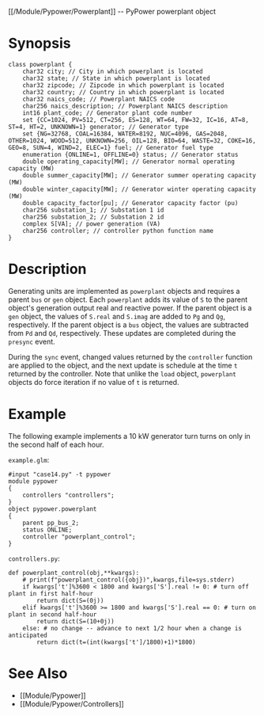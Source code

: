[[/Module/Pypower/Powerplant]] -- PyPower powerplant object

# Synopsis

~~~
class powerplant {
    char32 city; // City in which powerplant is located
    char32 state; // State in which powerplant is located
    char32 zipcode; // Zipcode in which powerplant is located
    char32 country; // Country in which powerplant is located
    char32 naics_code; // Powerplant NAICS code
    char256 naics_description; // Powerplant NAICS description
    int16 plant_code; // Generator plant code number
    set {CC=1024, PV=512, CT=256, ES=128, WT=64, FW=32, IC=16, AT=8, ST=4, HT=2, UNKNOWN=1} generator; // Generator type
    set {NG=32768, COAL=16384, WATER=8192, NUC=4096, GAS=2048, OTHER=1024, WOOD=512, UNKNOWN=256, OIL=128, BIO=64, WASTE=32, COKE=16, GEO=8, SUN=4, WIND=2, ELEC=1} fuel; // Generator fuel type
    enumeration {ONLINE=1, OFFLINE=0} status; // Generator status
    double operating_capacity[MW]; // Generator normal operating capacity (MW)
    double summer_capacity[MW]; // Generator summer operating capacity (MW)
    double winter_capacity[MW]; // Generator winter operating capacity (MW)
    double capacity_factor[pu]; // Generator capacity factor (pu)
    char256 substation_1; // Substation 1 id
    char256 substation_2; // Substation 2 id
    complex S[VA]; // power generation (VA)
    char256 controller; // controller python function name
}
~~~

# Description

Generating units are implemented as `powerplant` objects and requires a parent
`bus` or `gen` object. Each `powerplant` adds its value of `S` to the parent
object's generation output real and reactive power. If the parent object is a
`gen` object, the values of `S.real` and `S.imag` are added to `Pg` and `Qg`,
respectively. If the parent object is a `bus` object, the values are
subtracted from `Pd` and `Qd`, respectively. These updates are completed
during the `presync` event.

During the `sync` event, changed values returned by the `controller` function
are applied to the object, and the next update is schedule at the time `t`
returned by the controller.  Note that unlike the `load` object, `powerplant`
objects do force iteration if no value of `t` is returned.

# Example

The following example implements a 10 kW generator turn turns on only in the
second half of each hour.

`example.glm`:
~~~
#input "case14.py" -t pypower
module pypower
{
    controllers "controllers";
}
object pypower.powerplant
{
    parent pp_bus_2;
    status ONLINE;
    controller "powerplant_control";
}
~~~

`controllers.py`:
~~~
def powerplant_control(obj,**kwargs):
    # print(f"powerplant_control({obj})",kwargs,file=sys.stderr)
    if kwargs['t']%3600 < 1800 and kwargs['S'].real != 0: # turn off plant in first half-hour
        return dict(S=(0j))
    elif kwargs['t']%3600 >= 1800 and kwargs['S'].real == 0: # turn on plant in second half-hour
        return dict(S=(10+0j))
    else: # no change -- advance to next 1/2 hour when a change is anticipated
        return dict(t=(int(kwargs['t']/1800)+1)*1800)
~~~

# See Also

* [[Module/Pypower]]
* [[Module/Pypower/Controllers]]
